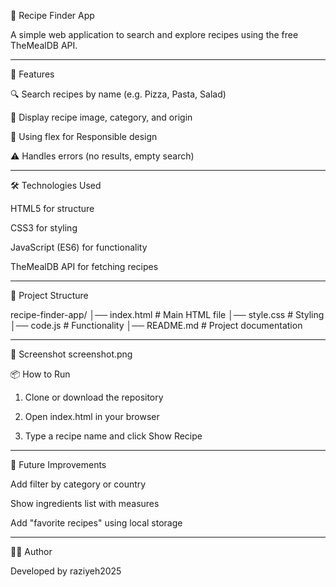 
🍲 Recipe Finder App

A simple web application to search and explore recipes using the free TheMealDB API.


---

🚀 Features

🔍 Search recipes by name (e.g. Pizza, Pasta, Salad)

📸 Display recipe image, category, and origin

📑 Using flex for Responsible design

⚠️ Handles errors (no results, empty search)



---

🛠️ Technologies Used

HTML5 for structure

CSS3 for styling

JavaScript (ES6) for functionality

TheMealDB API for fetching recipes



---

📂 Project Structure

recipe-finder-app/
│── index.html     # Main HTML file
│── style.css      # Styling
│── code.js      # Functionality
│── README.md      # Project documentation


---

📸 Screenshot
screenshot.png


📦 How to Run

1. Clone or download the repository


2. Open index.html in your browser


3. Type a recipe name and click Show Recipe




---

🔮 Future Improvements

Add filter by category or country

Show ingredients list with measures

Add "favorite recipes" using local storage



---

👩‍💻 Author

Developed by raziyeh2025

